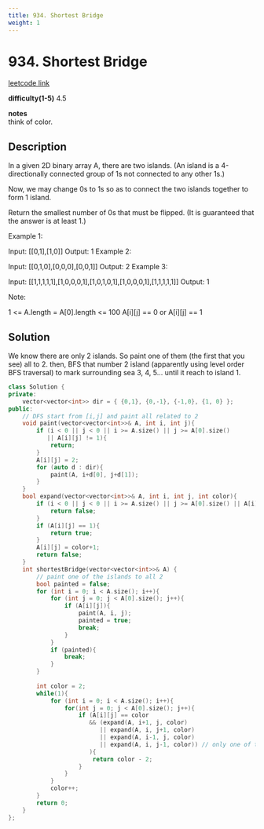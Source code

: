 ```yaml
---
title: 934. Shortest Bridge
weight: 1
---
```

# 934. Shortest Bridge
[leetcode link](https://leetcode.com/problems/shortest-bridge/)

**difficulty(1-5)** 
4.5

**notes**   
think of color.

## Description
In a given 2D binary array A, there are two islands.  (An island is a 4-directionally connected group of 1s not connected to any other 1s.)

Now, we may change 0s to 1s so as to connect the two islands together to form 1 island.

Return the smallest number of 0s that must be flipped.  (It is guaranteed that the answer is at least 1.)

 

Example 1:

Input: [[0,1],[1,0]]
Output: 1
Example 2:

Input: [[0,1,0],[0,0,0],[0,0,1]]
Output: 2
Example 3:

Input: [[1,1,1,1,1],[1,0,0,0,1],[1,0,1,0,1],[1,0,0,0,1],[1,1,1,1,1]]
Output: 1
 

Note:

1 <= A.length = A[0].length <= 100
A[i][j] == 0 or A[i][j] == 1
 

## Solution

We know there are only 2 islands. So paint one of them (the first that you see) all to 2.
then, BFS that number 2 island (apparently using level order BFS traversal) to mark surrounding sea 3, 4, 5... until it reach to island 1.


```c++
class Solution {
private:
    vector<vector<int>> dir = { {0,1}, {0,-1}, {-1,0}, {1, 0} };
public:
    // DFS start from [i,j] and paint all related to 2
    void paint(vector<vector<int>>& A, int i, int j){
        if (i < 0 || j < 0 || i >= A.size() || j >= A[0].size()
           || A[i][j] != 1){
            return;
        }
        A[i][j] = 2;
        for (auto d : dir){
            paint(A, i+d[0], j+d[1]);
        }
    }
    bool expand(vector<vector<int>>& A, int i, int j, int color){
        if (i < 0 || j < 0 || i >= A.size() || j >= A[0].size() || A[i][j] == color){
            return false;
        }
        if (A[i][j] == 1){
            return true;
        }
        A[i][j] = color+1;
        return false;
    }
    int shortestBridge(vector<vector<int>>& A) {
        // paint one of the islands to all 2
        bool painted = false;
        for (int i = 0; i < A.size(); i++){
            for (int j = 0; j < A[0].size(); j++){
                if (A[i][j]){
                    paint(A, i, j);
                    painted = true;
                    break;
                }
            }
            if (painted){
                break;
            }
        }
        
        int color = 2;
        while(1){
            for (int i = 0; i < A.size(); i++){
                for(int j = 0; j < A[0].size(); j++){
                    if (A[i][j] == color
                       && (expand(A, i+1, j, color)
                          || expand(A, i, j+1, color)
                          || expand(A, i-1, j, color)
                          || expand(A, i, j-1, color)) // only one of them needs to be true!
                       ){
                        return color - 2;
                    }
                }
            }
            color++;
        }
        return 0;
    }
};
```

 